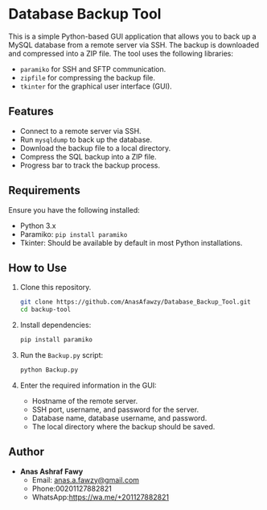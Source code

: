 # Database Backup Tool

This is a simple Python-based GUI application that allows you to back up a MySQL database from a remote server via SSH. The backup is downloaded and compressed into a ZIP file. The tool uses the following libraries:

- `paramiko` for SSH and SFTP communication.
- `zipfile` for compressing the backup file.
- `tkinter` for the graphical user interface (GUI).

## Features

- Connect to a remote server via SSH.
- Run `mysqldump` to back up the database.
- Download the backup file to a local directory.
- Compress the SQL backup into a ZIP file.
- Progress bar to track the backup process.

## Requirements

Ensure you have the following installed:

- Python 3.x
- Paramiko: `pip install paramiko`
- Tkinter: Should be available by default in most Python installations.

## How to Use

1. Clone this repository.

   ```bash
   git clone https://github.com/AnasAfawzy/Database_Backup_Tool.git
   cd backup-tool
   ```

2. Install dependencies:

   ```bash
   pip install paramiko
   ```

3. Run the `Backup.py` script:

   ```bash
   python Backup.py
   ```

4. Enter the required information in the GUI:
   - Hostname of the remote server.
   - SSH port, username, and password for the server.
   - Database name, database username, and password.
   - The local directory where the backup should be saved.

## Author

- **Anas Ashraf Fawy**  
  - Email: [anas.a.fawzy@gmail.com](mailto:anas.a.fawzy@gmail.com)
  - Phone:00201127882821
  - WhatsApp:https://wa.me/+201127882821
